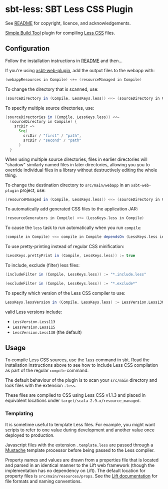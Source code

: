 # sbt-less: SBT Less CSS Plugin

See [README](../README.md) for copyright, licence, and acknowledgements.

[Simple Build Tool] plugin for compiling [Less CSS] files.

[Simple Build Tool]: http://simple-build-tool.googlecode.com
[Less CSS]: http://lesscss.org

## Configuration

Follow the installation instructions in [README](../README.md) and then...

If you're using [xsbt-web-plugin](https://github.com/siasia/xsbt-web-plugin "xsbt-web-plugin"),
add the output files to the webapp with:

```scala
(webappResources in Compile) <+= (resourceManaged in Compile)
```

To change the directory that is scanned, use:

```scala
(sourceDirectory in (Compile, LessKeys.less)) <<= (sourceDirectory in Compile)(_ / "path" / "to" / "less-files")
```

To specify multiple source directories, use:

```scala
(sourceDirectories in (Compile, LessKeys.less)) <<=
  (sourceDirectory in Compile) {
    srcDir =>
      Seq(
        srcDir / "first" / "path",
        srcDir / "second" / "path"
      )
  }
```

When using multiple source directories, files in earlier directories will "shadow" similarly
named files in later directories, allowing you you to override individual files in a library
without destructively editing the whole thing.

To change the destination directory to `src/main/webapp` in an `xsbt-web-plugin` project, use:

```scala
(resourceManaged in (Compile, LessKeys.less)) <<= (sourceDirectory in Compile)(_ / "webapp")
```

To automatically add generated CSS files to the application JAR:

```scala
(resourceGenerators in Compile) <+= (LessKeys.less in Compile)
```

To cause the `less` task to run automatically when you run `compile`:

```scala
(compile in Compile) <<= compile in Compile dependsOn (LessKeys.less in Compile)
```

To use pretty-printing instead of regular CSS minification:

```scala
(LessKeys.prettyPrint in (Compile, LessKeys.less)) := true
```

To include, exclude (filter) less files:

```scala
(includeFilter in (Compile, LessKeys.less)) := "*.include.less"

(excludeFilter in (Compile, LessKeys.less)) := "*.exclude*"
```

To specify which version of the Less CSS compiler to use:

```scala
LessKeys.lessVersion in (Compile, LessKeys.less) := LessVersion.Less130
```

valid Less versions include:

 - `LessVersion.Less113`
 - `LessVersion.Less115`
 - `LessVersion.Less130` (the default)

## Usage

To compile Less CSS sources, use the `less` command in sbt. Read the installation instructions
above to see how to include Less CSS compilation as part of the regular `compile` command.

The default behaviour of the plugin is to scan your `src/main` directory and look files with the
extension `.less`.

These files are compiled to CSS using Less CSS v1.1.3 and placed in equivalent locations under
`target/scala-2.9.x/resource_managed`.

### Templating

It is sometime useful to template Less files. For example, you might want scripts
to refer to one value during development and another value once deployed to production.

Javascript files with the extension `.template.less` are passed through a [Mustache]
template processor before being passed to the Less compiler.

Property names and values are drawn from a properties file that is located and parsed
in an identical manner to the Lift web framework (though the implementation has no
dependency on Lift). The default location for property files is `src/main/resources/props`.
See the [Lift documentation] for file formats and naming conventions.

[Mustache]: http://mustache.github.com/
[Lift documentation]: http://www.assembla.com/spaces/liftweb/wiki/Properties
